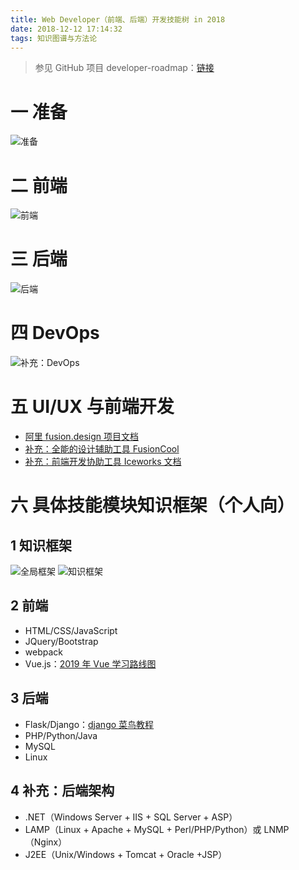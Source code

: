 ```yaml
---
title: Web Developer（前端、后端）开发技能树 in 2018
date: 2018-12-12 17:14:32
tags: 知识图谱与方法论
---
```

> 参见 GitHub 项目 developer-roadmap：[链接](https://github.com/kamranahmedse/developer-roadmap)

# 一 准备
![准备](图1.PNG)

# 二 前端
![前端](图2.PNG)

# 三 后端
![后端](图3.PNG)

# 四 DevOps
![补充：DevOps](图4.PNG)

# 五 UI/UX 与前端开发
- [阿里 fusion.design 项目文档](https://fusion.design/design/doc/11)
- [补充：全能的设计辅助工具 FusionCool](https://fusion.design/tool)
- [补充：前端开发协助工具 Iceworks 文档](https://alibaba.github.io/ice/docs/ice-design)

# 六 具体技能模块知识框架（个人向）
## 1 知识框架
![全局框架](图5.PNG)
![知识框架](图6.PNG)

## 2 前端
- HTML/CSS/JavaScript
- JQuery/Bootstrap
- webpack
- Vue.js：[2019 年 Vue 学习路线图](https://infoq.cn/article/9XymmTqu*4QwahqikMka)

## 3 后端
- Flask/Django：[django 菜鸟教程](http://www.runoob.com/django/django-tutorial.html)
- PHP/Python/Java
- MySQL
- Linux

## 4 补充：后端架构
- .NET（Windows Server + IIS + SQL Server + ASP）
- LAMP（Linux + Apache + MySQL + Perl/PHP/Python）或 LNMP（Nginx）
- J2EE（Unix/Windows + Tomcat + Oracle +JSP）